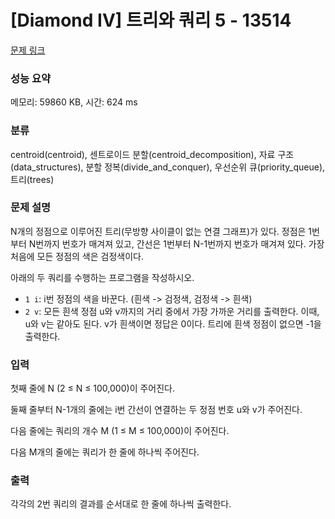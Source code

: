 # [Diamond IV] 트리와 쿼리 5 - 13514 

[문제 링크](https://www.acmicpc.net/problem/13514) 

### 성능 요약

메모리: 59860 KB, 시간: 624 ms

### 분류

centroid(centroid), 센트로이드 분할(centroid_decomposition), 자료 구조(data_structures), 분할 정복(divide_and_conquer), 우선순위 큐(priority_queue), 트리(trees)

### 문제 설명

<p>N개의 정점으로 이루어진 트리(무방향 사이클이 없는 연결 그래프)가 있다. 정점은 1번부터 N번까지 번호가 매겨져 있고, 간선은 1번부터 N-1번까지 번호가 매겨져 있다. 가장 처음에 모든 정점의 색은 검정색이다.</p>

<p>아래의 두 쿼리를 수행하는 프로그램을 작성하시오.</p>

<ul>
	<li><code>1 i</code>: i번 정점의 색을 바꾼다. (흰색 -> 검정색, 검정색 -> 흰색)</li>
	<li><code>2 v</code>: 모든 흰색 정점 u와 v까지의 거리 중에서 가장 가까운 거리를 출력한다. 이때, u와 v는 같아도 된다. v가 흰색이면 정답은 0이다. 트리에 흰색 정점이 없으면 -1을 출력한다.</li>
</ul>

### 입력 

 <p>첫째 줄에 N (2 ≤ N ≤ 100,000)이 주어진다.</p>

<p>둘째 줄부터 N-1개의 줄에는 i번 간선이 연결하는 두 정점 번호 u와 v가 주어진다.</p>

<p>다음 줄에는 쿼리의 개수 M (1 ≤ M ≤ 100,000)이 주어진다.</p>

<p>다음 M개의 줄에는 쿼리가 한 줄에 하나씩 주어진다.</p>

### 출력 

 <p>각각의 2번 쿼리의 결과를 순서대로 한 줄에 하나씩 출력한다.</p>

